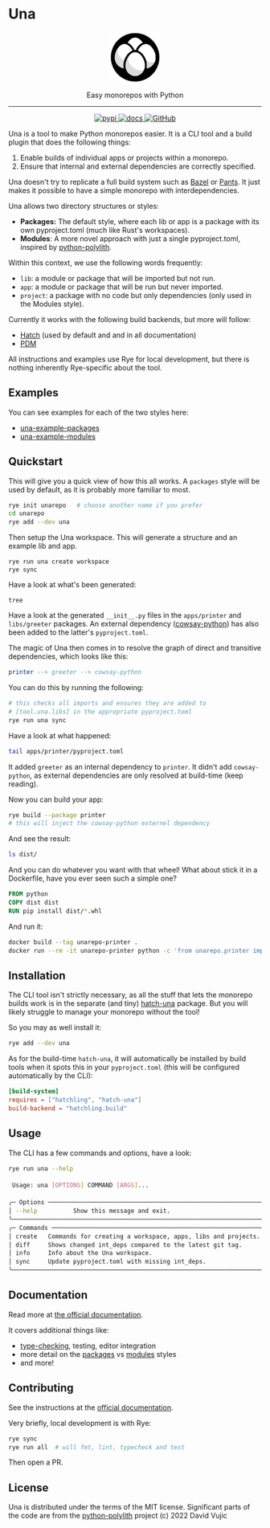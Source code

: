 # Una

<div align="center">
  <img src="https://raw.githubusercontent.com/carderne/una/main/docs/assets/logo.svg" alt="Una logo" width="100" role="img">
  <p>Easy monorepos with Python</p>
</div>

----
<div align="center">

<a href="https://pypi.org/project/una/">
<img alt="pypi" src="https://img.shields.io/pypi/v/una.svg?logo=pypi&label=PyPI&logoColor=gold">
</a>
<a href="https://una.rdrn.me/">
<img alt="docs" src="https://img.shields.io/badge/Docs-gray?logo=materialformkdocs&logoColor=white">
</a>
<a href="https://github.com/carderne/una">
<img alt="GitHub" src="https://img.shields.io/badge/GitHub-una-blue?logo=github">
</a>

</div>

Una is a tool to make Python monorepos easier. It is a CLI tool and a build plugin that does the following things:

1. Enable builds of individual apps or projects within a monorepo.
2. Ensure that internal and external dependencies are correctly specified.

Una doesn't try to replicate a full build system such as [Bazel](https://bazel.build/) or [Pants](https://www.pantsbuild.org/). It just makes it possible to have a simple monorepo with interdependencies.

Una allows two directory structures or styles:

- **Packages:** The default style, where each lib or app is a package with its own pyproject.toml (much like Rust's workspaces).
- **Modules**: A more novel approach with just a single pyproject.toml, inspired by [python-polylith](https://github.com/DavidVujic/python-polylith).

Within this context, we use the following words frequently:

- `lib`: a module or package that will be imported but not run.
- `app`: a module or package that will be run but never imported.
- `project`: a package with no code but only dependencies (only used in the Modules style).

Currently it works with the following build backends, but more will follow:

- [Hatch](https://hatch.pypa.io) (used by default and and in all documentation)
- [PDM](https://pdm-project.org/)

All instructions and examples use Rye for local development, but there is nothing inherently Rye-specific about the tool.

## Examples
You can see examples for each of the two styles here:

- [una-example-packages](https://github.com/carderne/una-example-packages)
- [una-example-modules](https://github.com/carderne/una-example-modules)

## Quickstart
This will give you a quick view of how this all works.
A `packages` style will be used by default, as it is probably more familiar to most.

```bash
rye init unarepo   # choose another name if you prefer
cd unarepo
rye add --dev una
```

Then setup the Una workspace. This will generate a structure and an example lib and app.
```
rye run una create workspace
rye sync
```

Have a look at what's been generated:
```
tree
```

Have a look at the generated `__init__.py` files in the `apps/printer` and `libs/greeter` packages.
An external dependency ([cowsay-python](https://pypi.org/project/cowsay-python/)) has also been added to the latter's `pyproject.toml`.

The magic of Una then comes in to resolve the graph of direct and transitive dependencies, which looks like this:
```elm
printer --> greeter --> cowsay-python
```

You can do this by running the following:
```bash
# this checks all imports and ensures they are added to
# [tool.una.libs] in the appropriate pyproject.toml
rye run una sync
```

Have a look at what happened:
```bash
tail apps/printer/pyproject.toml
```

It added `greeter` as an internal dependency to `printer`.
It didn't add `cowsay-python`, as external dependencies are only resolved at build-time (keep reading).

Now you can build your app:
```bash
rye build --package printer
# this will inject the cowsay-python externel dependency
```

And see the result:
```bash
ls dist/
```

And you can do whatever you want with that wheel!
What about stick it in a Dockerfile, have you ever seen such a simple one?
```Dockerfile
FROM python
COPY dist dist
RUN pip install dist/*.whl
```

And run it:
```bash
docker build --tag unarepo-printer .
docker run --rm -it unarepo-printer python -c 'from unarepo.printer import run; run()'
```

## Installation
The CLI tool isn't strictly necessary, as all the stuff that lets the monorepo builds work is in the separate (and tiny) [hatch-una](plugins/hatch) package.
But you will likely struggle to manage your monorepo without the tool!

So you may as well install it:
```bash
rye add --dev una
```

As for the build-time `hatch-una`, it will automatically be installed by build tools when it spots this in your `pyproject.toml` (this will be configured automatically by the CLI):
```toml
[build-system]
requires = ["hatchling", "hatch-una"]
build-backend = "hatchling.build"
```

## Usage
The CLI has a few commands and options, have a look:
```bash
rye run una --help

 Usage: una [OPTIONS] COMMAND [ARGS]...

╭─ Options ───────────────────────────────────────────────────────────────╮
│ --help          Show this message and exit.                             │
╰─────────────────────────────────────────────────────────────────────────╯
╭─ Commands ──────────────────────────────────────────────────────────────╮
│ create   Commands for creating a workspace, apps, libs and projects.    │
│ diff     Shows changed int_deps compared to the latest git tag.         │
│ info     Info about the Una workspace.                                  │
│ sync     Update pyproject.toml with missing int_deps.                   │
╰─────────────────────────────────────────────────────────────────────────╯
```

## Documentation

Read more at [the official documentation](https://una.rdrn.me/).

It covers additional things like:
- [type-checking](https://una.rdrn.me/types-tests/), testing, editor integration
- more detail on the [packages](https://una.rdrn.me/style-packages/) vs [modules](https://una.rdrn.me/style-modules/) styles
- and more!

## Contributing
See the instructions at the [official documentation](https://una.rdrn.me/contributing/).

Very briefly, local development is with Rye:
```bash
rye sync
rye run all  # will fmt, lint, typecheck and test
```

Then open a PR.

## License
Una is distributed under the terms of the MIT license.
Significant parts of the code are from the [python-polylith](https://github.com/DavidVujic/python-polylith) project (c) 2022 David Vujic
